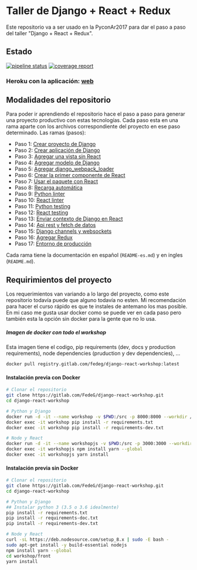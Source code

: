 # Taller de Django + React + Redux
Este repositorio va a ser usado en la PyconAr2017 para dar el paso a paso del taller
"Django + React + Redux".

## Estado
[![pipeline status](https://gitlab.com/FedeG/django-react-workshop/badges/master/pipeline.svg)](https://gitlab.com/FedeG/django-react-workshop/commits/master) [![coverage report](https://gitlab.com/FedeG/django-react-workshop/badges/master/coverage.svg)](https://gitlab.com/FedeG/django-react-workshop/commits/master)

### Heroku con la aplicación: [web](https://django-react-workshop.herokuapp.com)

## Modalidades del repositorio
Para poder ir aprendiendo el repositorio hace el paso a paso para generar una
proyecto productivo con estas tecnologías.
Cada paso esta en una rama aparte con los archivos correspondiente del proyecto
en ese paso determinado.
Las ramas (pasos):
- Paso 1: [Crear proyecto de Django](https://gitlab.com/FedeG/django-react-workshop/tree/step1_create_project)
- Paso 2: [Crear aplicación de Django](https://gitlab.com/FedeG/django-react-workshop/tree/step2_create_django_app)
- Paso 3: [Agregar una vista sin React](https://gitlab.com/FedeG/django-react-workshop/tree/step3_add_non_react_views)
- Paso 4: [Agregar modelo de Django](https://gitlab.com/FedeG/django-react-workshop/tree/step4_add_django_models)
- Paso 5: [Agregar django_webpack_loader](https://gitlab.com/FedeG/django-react-workshop/tree/step5_add_django_webpack_loader)
- Paso 6: [Crear la primer componente de React](https://gitlab.com/FedeG/django-react-workshop/tree/step6_create_first_react_component)
- Paso 7: [Usar el paquete con React](https://gitlab.com/FedeG/django-react-workshop/tree/step7_use_the_bundle)
- Paso 8: [Recarga automática](https://gitlab.com/FedeG/django-react-workshop/tree/step8_hot_reloading)
- Paso 9: [Python linter](https://gitlab.com/FedeG/django-react-workshop/tree/step9_python_linter)
- Paso 10: [React linter](https://gitlab.com/FedeG/django-react-workshop/tree/step10_react_linter)
- Paso 11: [Python testing](https://gitlab.com/FedeG/django-react-workshop/tree/step11_python_testing)
- Paso 12: [React testing](https://gitlab.com/FedeG/django-react-workshop/tree/step12_react_testing)
- Paso 13: [Enviar contexto de Django en React](https://gitlab.com/FedeG/django-react-workshop/tree/step13_django_context_in_react)
- Paso 14: [Api rest y fetch de datos](https://gitlab.com/FedeG/django-react-workshop/tree/step14_api_rest)
- Paso 15: [Django channels y websockets](https://gitlab.com/FedeG/django-react-workshop/tree/step15_websockets_and_channels)
- Paso 16: [Agregar Redux](https://gitlab.com/FedeG/django-react-workshop/tree/step16_add_redux)
- Paso 17: [Entorno de producción](https://gitlab.com/FedeG/django-react-workshop/tree/step17_going_to_production)

Cada rama tiene la documentación en español (`README-es.md`) y en ingles (`README.md`).

## Requirimientos del proyecto
Los requerimientos van variando a lo largo del proyecto, como este repositorio todavía
puede que alguno todavía no esten.
Mi recomendación para hacer el curso rápido es que te instales de antemano los mas posible.
En mi caso me gusta usar docker como se puede ver en cada paso pero también esta la
opción sin docker para la gente que no lo usa.

##### Imagen de docker con todo el workshop
Esta imagen tiene el codigo, pip requirements (dev, docs y production requirements), node dependencies (pruduction y dev dependencies), ...
```bash
docker pull registry.gitlab.com/fedeg/django-react-workshop:latest
```

#### Instalación previa con Docker
```bash
# Clonar el repositorio
git clone https://gitlab.com/FedeG/django-react-workshop.git
cd django-react-workshop

# Python y Django
docker run -d -it --name workshop -v $PWD:/src -p 8000:8000 --workdir /src python:3.6 bash
docker exec -it workshop pip install -r requirements.txt
docker exec -it workshop pip install -r requirements-dev.txt

# Node y React
docker run -d -it --name workshopjs -v $PWD:/src -p 3000:3000 --workdir /src/workshop/front node:8 bash
docker exec -it workshopjs npm install yarn --global
docker exec -it workshopjs yarn install
```

#### Instalación previa sin Docker
```bash
# Clonar el repositorio
git clone https://gitlab.com/FedeG/django-react-workshop.git
cd django-react-workshop

# Python y Django
## Instalar python 3 (3.5 o 3.6 idealmente)
pip install -r requirements.txt
pip install -r requirements-doc.txt
pip install -r requirements-dev.txt

# Node y React
curl -sL https://deb.nodesource.com/setup_8.x | sudo -E bash -
sudo apt-get install -y build-essential nodejs
npm install yarn --global
cd workshop/front
yarn install
```

